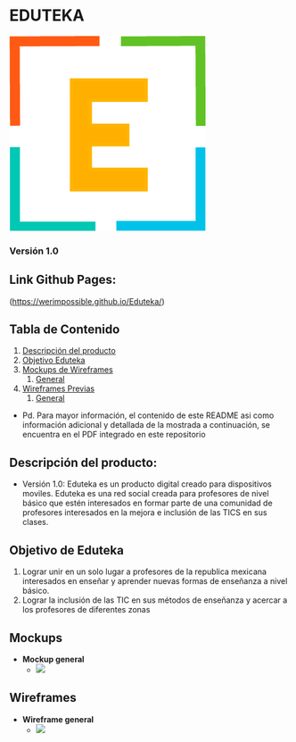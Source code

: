 # EDUTEKA # 
<img src=assets/images/favicon.png>

### Versión 1.0
## Link Github Pages: ##
(https://werimpossible.github.io/Eduteka/)

## Tabla de Contenido
1. [Descripción del producto](#descripcion)
2. [Objetivo Eduteka](#objetivo)
3. [Mockups de Wireframes](#mockup)
    1. [General](#mockup-general)
4. [Wireframes Previas](#previas)
    1. [General](#general)

- Pd. Para mayor información, el contenido de este README asi como información adicional y detallada de la mostrada a continuación, se encuentra en el PDF integrado en este repositorio


## <a name="descripcion"></a> Descripción del producto: ##
- Versión 1.0:
    Eduteka es un producto digital creado para dispositivos moviles.
    Eduteka es una red social creada para profesores de nivel básico que estén interesados en formar parte de una comunidad de profesores interesados en la mejora e inclusión de las TICS en sus clases.

## <a name="objetivo"></a> Objetivo de Eduteka ##
1. Lograr unir en un solo lugar a profesores de la republica mexicana interesados en enseñar y aprender nuevas formas de enseñanza a nivel básico.
2. Lograr la inclusión de las TIC en sus métodos de enseñanza y acercar a los profesores de diferentes zonas


## <a name="mockup"></a> Mockups ##
- <a name="mockup-general"></a>**Mockup general**
    - <img src=assets/images/>

## <a name="previas"></a> Wireframes
- <a name="general"></a>**Wireframe general**
    - <img src=assets/images/readme/---->